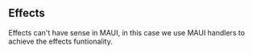 ## **Effects**

Effects can't have sense in MAUI, in this case we use MAUI handlers to achieve the effects funtionality.